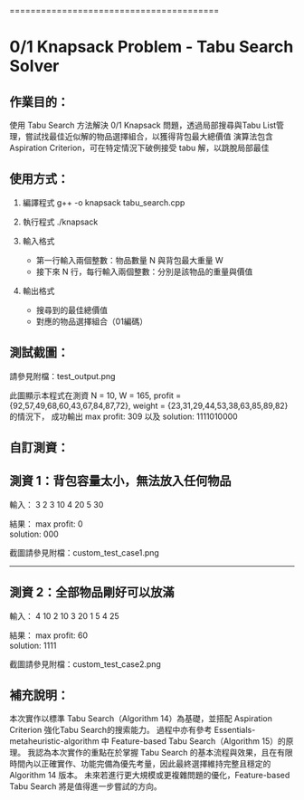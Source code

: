 ========================================

0/1 Knapsack Problem - Tabu Search Solver
========================================

作業目的：
---------
使用 Tabu Search 方法解決 0/1 Knapsack 問題，透過局部搜尋與Tabu List管理，嘗試找最佳近似解的物品選擇組合，以獲得背包最大總價值
演算法包含 Aspiration Criterion，可在特定情況下破例接受 tabu 解，以跳脫局部最佳

使用方式：
---------
1. 編譯程式
   g++ -o knapsack tabu_search.cpp

2. 執行程式
   ./knapsack

3. 輸入格式
   - 第一行輸入兩個整數：物品數量 N 與背包最大重量 W
   - 接下來 N 行，每行輸入兩個整數：分別是該物品的重量與價值

4. 輸出格式
   - 搜尋到的最佳總價值
   - 對應的物品選擇組合（01編碼）

測試截圖：
---------
請參見附檔：test_output.png

此圖顯示本程式在測資 N = 10, W = 165, profit = {92,57,49,68,60,43,67,84,87,72}, weight = {23,31,29,44,53,38,63,85,89,82} 的情況下，
成功輸出 max profit: 309 以及 solution: 1111010000


自訂測資：
---------
測資 1：背包容量太小，無法放入任何物品 
--------------------------------------
輸入：
3 2
3 10
4 20
5 30

結果：
max profit: 0  
solution: 000

截圖請參見附檔：custom_test_case1.png

---

測資 2：全部物品剛好可以放滿
----------------------------
輸入：
4 10
2 10
3 20
1 5
4 25

結果：
max profit: 60  
solution: 1111

截圖請參見附檔：custom_test_case2.png

補充說明：
---------
本次實作以標準 Tabu Search（Algorithm 14）為基礎，並搭配 Aspiration Criterion 強化Tabu Search的搜索能力。
過程中亦有參考 Essentials-metaheuristic-algorithm 中 Feature-based Tabu Search（Algorithm 15）的原理。
我認為本次實作的重點在於掌握 Tabu Search 的基本流程與效果，且在有限時間內以正確實作、功能完備為優先考量，因此最終選擇維持完整且穩定的 Algorithm 14 版本。
未來若進行更大規模或更複雜問題的優化，Feature-based Tabu Search 將是值得進一步嘗試的方向。
